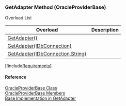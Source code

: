 ﻿### GetAdapter Method (OracleProviderBase)

Overload List

| Overload | Description |
| --- | --- |
| [GetAdapter()](FChoice.Common~FChoice.Common.Data.OracleProviderBase~GetAdapter().md) |   |
| [GetAdapter(IDbConnection)](FChoice.Common~FChoice.Common.Data.OracleProviderBase~GetAdapter(IDbConnection).md) |   |
| [GetAdapter(IDbConnection,String)](FChoice.Common~FChoice.Common.Data.OracleProviderBase~GetAdapter(IDbConnection,String).md) |   |

[!include[Requirements](../partials/requirements.md)]



#### Reference

[OracleProviderBase Class](FChoice.Common~FChoice.Common.Data.OracleProviderBase.md)  
[OracleProviderBase Members](FChoice.Common~FChoice.Common.Data.OracleProviderBase_members.md)  
[Base Implementation in GetAdapter](FChoice.Common~FChoice.Common.Data.DbProvider~GetAdapter.md)